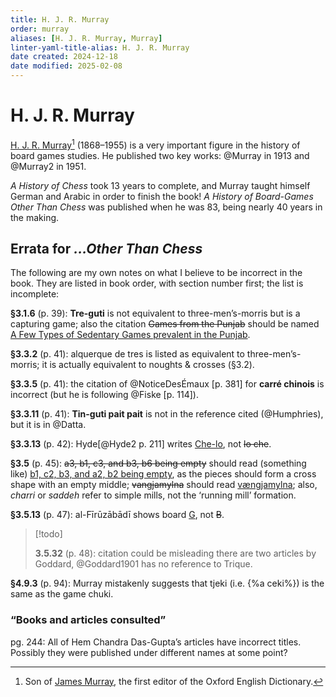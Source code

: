 ```yaml
---
title: H. J. R. Murray
order: murray
aliases: [H. J. R. Murray, Murray]
linter-yaml-title-alias: H. J. R. Murray
date created: 2024-12-18
date modified: 2025-02-08
---
```


# H. J. R. Murray

[H. J. R.  Murray](https://en.wikipedia.org/wiki/H._J._R._Murray)[^son] (1868–1955) is a very
important figure in the history of board games studies. He published two key
 works: @Murray in 1913 and @Murray2 in 1951.

[^son]: Son of [James Murray](https://en.wikipedia.org/wiki/James_Murray_(lexicographer)), the first editor of the Oxford English Dictionary.

<cite>A History of Chess</cite> took 13 years to complete, and Murray taught
himself German and Arabic in order to finish the book! <cite>A History of
Board-Games Other Than Chess</cite> was published when he was 83, being nearly
40 years in the making.

## Errata for <cite>…Other Than Chess</cite>

The following are my own notes on what I believe to be incorrect in the book.
They are listed in book order, with section number first; the list is
incomplete:

<strong>§3.1.6</strong> (p. 39): <strong>Tre-guti</strong> is not equivalent to
three-men’s-morris but is a capturing game; also the citation <del>Games from
the Punjab</del> should be named <ins>A Few Types of Sedentary Games prevalent
in the Punjab</ins>.

<strong>§3.3.2</strong> (p. 41): <span lang="es">alquerque de tres</span> is
listed as equivalent to three-men’s-morris; it is actually equivalent to noughts
& crosses (§3.2).

<strong>§3.3.5</strong> (p. 41): the citation of @NoticeDesÉmaux [p. 381] for
<strong lang="fr">carré chinois</strong> is incorrect (but he is following
@Fiske [p. 114]).

<strong>§3.3.11</strong> (p. 41): <strong>Tin-guti pait pait</strong> is not in
the reference cited (@Humphries), but it is in @Datta.

<strong>§3.3.13</strong> (p. 42): Hyde[@Hyde2 p. 211] writes <ins>Che-lo</ins>,
not <del>lo che</del>.

<strong>§3.5</strong> (p. 45): <del>a3, b1, c3, and b3, b6 being empty</del>
should read (something like) <ins>b1, c2, b3, and a2, b2 being empty</ins>, as
the pieces should form a cross shape with an empty middle;
<del>vangjamylna</del> should read <ins>vængjamylna</ins>; also, <i>charri</i>
or <i>saddeh</i> refer to simple mills, not the ‘running mill’ formation.

<strong>§3.5.13</strong> (p. 47): al-Fīrūzābādī shows board <ins>G</ins>, not
<del>B</del>.

> [!todo]
>
> <strong>3.5.32</strong> (p. 48): citation could be misleading there are two articles by Goddard, @Goddard1901 has no reference to Trique.

**§4.9.3** (p. 94): Murray mistakenly suggests that <span lang="ms">tjeki</span> (i.e. {%a ceki%}) is the same as the game <span lang="ms">chuki</span>.

### “Books and articles consulted”

pg. 244: All of Hem Chandra Das-Gupta’s articles have incorrect titles. Possibly they were published under different names at some point?
